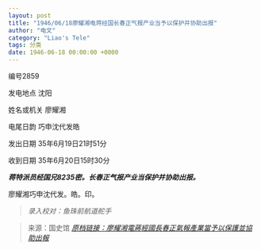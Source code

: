 ```yaml
---
layout: post
title: "1946/06/18廖耀湘电蒋经国长春正气报产业当予以保护并协助出报"
author: "电文"
category: "Liao's Tele"
tags: 分类
date: 1946-06-18 00:00:00 +0000
---
```

编号2859

发电地点 沈阳

姓名或机关 廖耀湘

电尾日韵 巧申沈代发皓

发出日期 35年6月19日21时51分

收到日期 35年6月20日15时30分

***蒋特派员经国兄8235密。长春正气报产业当保护并协助出报。***

廖耀湘巧申沈代发。皓。印。


> *录入校对：鱼珠前航道舵手*

> 来源：国史馆 [*原档链接：廖耀湘電蔣經國長春正氣報產業當予以保護並協助出報*](https://ahonline.drnh.gov.tw/index.php?act=Display/image/5894504ugh0Oge#87J)